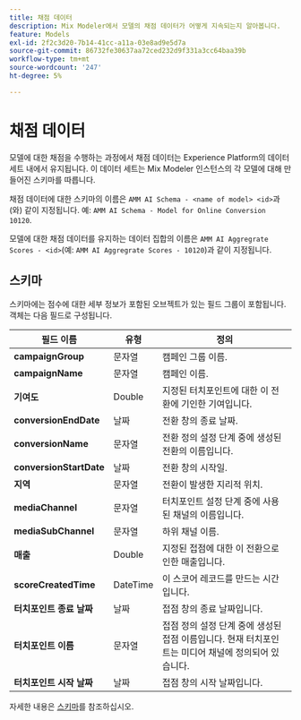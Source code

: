 ```yaml
---
title: 채점 데이터
description: Mix Modeler에서 모델의 채점 데이터가 어떻게 지속되는지 알아봅니다.
feature: Models
exl-id: 2f2c3d20-7b14-41cc-a11a-03e8ad9e5d7a
source-git-commit: 86732fe30637aa72ced232d9f331a3cc64baa39b
workflow-type: tm+mt
source-wordcount: '247'
ht-degree: 5%

---
```


# 채점 데이터

모델에 대한 채점을 수행하는 과정에서 채점 데이터는 Experience Platform의 데이터 세트 내에서 유지됩니다. 이 데이터 세트는 Mix Modeler 인스턴스의 각 모델에 대해 만들어진 스키마를 따릅니다.

채점 데이터에 대한 스키마의 이름은 `AMM AI Schema - <name of model> <id>`과(와) 같이 지정됩니다. 예: `AMM AI Schema - Model for Online Conversion 10120`.

모델에 대한 채점 데이터를 유지하는 데이터 집합의 이름은 `AMM AI Aggregrate Scores - <id>`(예: `AMM AI Aggregrate Scores - 10120`)과 같이 지정됩니다.


## 스키마

스키마에는 점수에 대한 세부 정보가 포함된 오브젝트가 있는 필드 그룹이 포함됩니다. 객체는 다음 필드로 구성됩니다.

| 필드 이름 | 유형 | 정의 |
|---|---|---|
| **campaignGroup** | 문자열 | 캠페인 그룹 이름. |
| **campaignName** | 문자열 | 캠페인 이름. |
| **기여도** | Double | 지정된 터치포인트에 대한 이 전환에 기인한 기여입니다. |
| **conversionEndDate** | 날짜 | 전환 창의 종료 날짜. |
| **conversionName** | 문자열 | 전환 정의 설정 단계 중에 생성된 전환의 이름입니다. |
| **conversionStartDate** | 날짜 | 전환 창의 시작일. |
| **지역** | 문자열 | 전환이 발생한 지리적 위치. |
| **mediaChannel** | 문자열 | 터치포인트 설정 단계 중에 사용된 채널의 이름입니다. |
| **mediaSubChannel** | 문자열 | 하위 채널 이름. |
| **매출** | Double | 지정된 접점에 대한 이 전환으로 인한 매출입니다. |
| **scoreCreatedTime** | DateTime | 이 스코어 레코드를 만드는 시간입니다. |
| **터치포인트 종료 날짜** | 날짜 | 접점 창의 종료 날짜입니다. |
| **터치포인트 이름** | 문자열 | 접점 정의 설정 단계 중에 생성된 접점 이름입니다. 현재 터치포인트는 미디어 채널에 정의되어 있습니다. |
| **터치포인트 시작 날짜** | 날짜 | 접점 창의 시작 날짜입니다. |

자세한 내용은 [스키마](../ingest-data/schemas.md)를 참조하십시오.
